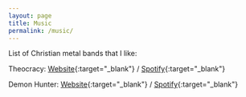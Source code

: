 ```yaml
---
layout: page
title: Music
permalink: /music/
---
```


List of Christian metal bands that I like:

Theocracy:
[Website](https://theocracymusic.com/){:target="_blank"} /
[Spotify](https://open.spotify.com/artist/627g4H0WzOhvuRRsbdBR6T){:target="_blank"}

Demon Hunter:
[Website](https://www.demonhunter.net/){:target="_blank"} /
[Spotify](https://open.spotify.com/artist/6f3a43i1MJZwdjEpV1M0oH){:target="_blank"}
